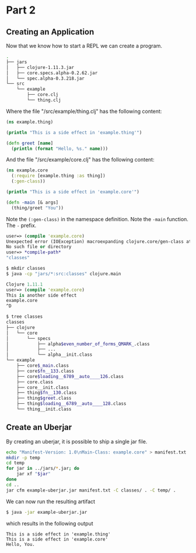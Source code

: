 # Part 2

## Creating an Application

Now that we know how to start a REPL we can create a program.

```sh
.
├── jars
│   ├── clojure-1.11.3.jar
│   ├── core.specs.alpha-0.2.62.jar
│   └── spec.alpha-0.3.218.jar
└── src
    └── example
        ├── core.clj
        └── thing.clj

```
Where the file "/src/example/thing.clj" has the following content:

```clojure
(ns example.thing)

(println "This is a side effect in 'example.thing'")

(defn greet [name]
  (println (format "Hello, %s." name)))
```

And the file "/src/example/core.clj" has the following content:

```clojure
(ns example.core
  (:require [example.thing :as thing])
  (:gen-class))

(println "This is a side effect in 'example.core'")

(defn -main [& args]
  (thing/greet "You"))
```

Note the `(:gen-class)` in the namespace definition. 
Note the `-main` function. The `-` prefix.


```clojure
user=> (compile 'example.core)
Unexpected error (IOException) macroexpanding clojure.core/gen-class at (example/core.clj:1:1).
No such file or directory
user=> *compile-path*
"classes"
```

```bash 
$ mkdir classes
$ java -cp "jars/*:src:classes" clojure.main
```

```clojure
Clojure 1.11.1
user=> (compile 'example.core)
This is another side effect
example.core
^D
```

```bash
$ tree classes
classes
├── clojure
│   └── core
│       └── specs
│           ├── alpha$even_number_of_forms_QMARK_.class
│           ├── ...
│           └── alpha__init.class
└── example
    ├── core$_main.class
    ├── core$fn__133.class
    ├── core$loading__6789__auto____126.class
    ├── core.class
    ├── core__init.class
    ├── thing$fn__130.class
    ├── thing$greet.class
    ├── thing$loading__6789__auto____128.class
    └── thing__init.class
```

## Create an Uberjar

By creating an uberjar, it is possible to ship a single jar file.


```bash
echo "Manifest-Version: 1.0\nMain-Class: example.core" > manifest.txt
mkdir -p temp
cd temp
for jar in ../jars/*.jar; do
    jar xf "$jar"
done
cd ..
jar cfm example-uberjar.jar manifest.txt -C classes/ . -C temp/ .
```

We can now run the resulting artifact 

```bash 
$ java -jar example-uberjar.jar
```

which results in the following output

```
This is a side effect in 'example.thing'
This is a side effect in 'example.core'
Hello, You.
```

